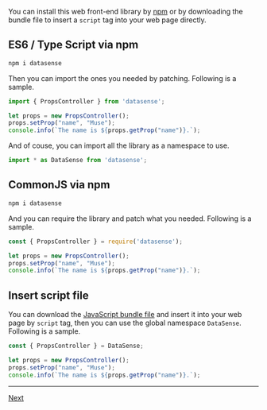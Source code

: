 You can install this web front-end library by [npm](https://www.npmjs.com/package/datasense) or by downloading the bundle file to insert a `script` tag into your web page directly.

## ES6 / Type Script via npm

```sh
npm i datasense
```

Then you can import the ones you needed by patching. Following is a sample.

```typescript
import { PropsController } from 'datasense';

let props = new PropsController();
props.setProp("name", "Muse");
console.info(`The name is ${props.getProp("name")}.`);
```

And of couse, you can import all the library as a namespace to use.

```typescript
import * as DataSense from 'datasense';
```

## CommonJS via npm

```sh
npm i datasense
```

And you can require the library and patch what you needed. Following is a sample.

```typescript
const { PropsController } = require('datasense');

let props = new PropsController();
props.setProp("name", "Muse");
console.info(`The name is ${props.getProp("name")}.`);
```

## Insert script file

You can download the [JavaScript bundle file](../dist/index.js) and insert it into your web page by `script` tag, then you can use the global namespace `DataSense`. Following is a sample.

```typescript
const { PropsController } = DataSense;

let props = new PropsController();
props.setProp("name", "Muse");
console.info(`The name is ${props.getProp("name")}.`);
```

---

[Next](./task.md)
